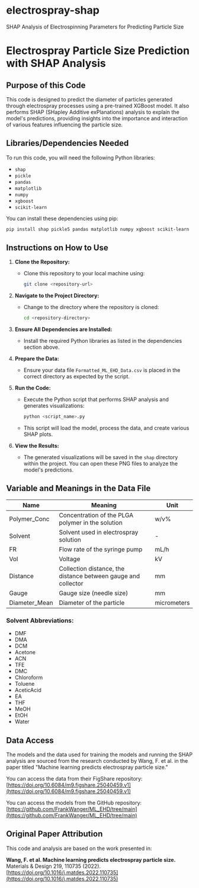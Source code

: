 # electrospray-shap
SHAP Analysis of Electrospinning Parameters for Predicting Particle Size

# Electrospray Particle Size Prediction with SHAP Analysis

## Purpose of this Code
This code is designed to predict the diameter of particles generated through electrospray processes using a pre-trained XGBoost model. It also performs SHAP (SHapley Additive exPlanations) analysis to explain the model's predictions, providing insights into the importance and interaction of various features influencing the particle size.

## Libraries/Dependencies Needed
To run this code, you will need the following Python libraries:

- `shap`
- `pickle`
- `pandas`
- `matplotlib`
- `numpy`
- `xgboost`
- `scikit-learn`

You can install these dependencies using pip:

```bash
pip install shap pickle5 pandas matplotlib numpy xgboost scikit-learn
```

## Instructions on How to Use

1. **Clone the Repository:**
   - Clone this repository to your local machine using:
     ```bash
     git clone <repository-url>
     ```

2. **Navigate to the Project Directory:**
   - Change to the directory where the repository is cloned:
     ```bash
     cd <repository-directory>
     ```

3. **Ensure All Dependencies are Installed:**
   - Install the required Python libraries as listed in the dependencies section above.

4. **Prepare the Data:**
   - Ensure your data file `Formatted_ML_EHD_Data.csv` is placed in the correct directory as expected by the script.

5. **Run the Code:**
   - Execute the Python script that performs SHAP analysis and generates visualizations:
     ```bash
     python <script_name>.py
     ```
   - This script will load the model, process the data, and create various SHAP plots.

6. **View the Results:**
   - The generated visualizations will be saved in the `shap` directory within the project. You can open these PNG files to analyze the model's predictions.

## Variable and Meanings in the Data File

| Name          | Meaning                                                       | Unit    |
|---------------|---------------------------------------------------------------|---------|
| Polymer_Conc  | Concentration of the PLGA polymer in the solution             | w/v%    |
| Solvent       | Solvent used in electrospray solution                         | -       |
| FR            | Flow rate of the syringe pump                                 | mL/h    |
| Vol           | Voltage                                                       | kV      |
| Distance      | Collection distance, the distance between gauge and collector | mm      |
| Gauge         | Gauge size (needle size)                                      | mm      |
| Diameter_Mean | Diameter of the particle                                      | micrometers |

### Solvent Abbreviations:
- DMF 
- DMA 
- DCM 
- Acetone 
- ACN 
- TFE 
- DMC 
- Chloroform 
- Toluene 
- AceticAcid 
- EA 
- THF 
- MeOH 
- EtOH 
- Water

## Data Access
The models and the data used for training the models and running the SHAP analysis are sourced from the research conducted by Wang, F. et al. in the paper titled "Machine learning predicts electrospray particle size." 

You can access the data from their FigShare repository:
[https://doi.org/10.6084/m9.figshare.25040459.v1](https://doi.org/10.6084/m9.figshare.25040459.v1)

You can access the models from the GitHub repository:
[https://github.com/FrankWanger/ML_EHD/tree/main](https://github.com/FrankWanger/ML_EHD/tree/main)

## Original Paper Attribution
This code and analysis are based on the work presented in:

**Wang, F. et al. Machine learning predicts electrospray particle size.**  
Materials & Design 219, 110735 (2022).  
[https://doi.org/10.1016/j.matdes.2022.110735](https://doi.org/10.1016/j.matdes.2022.110735)
